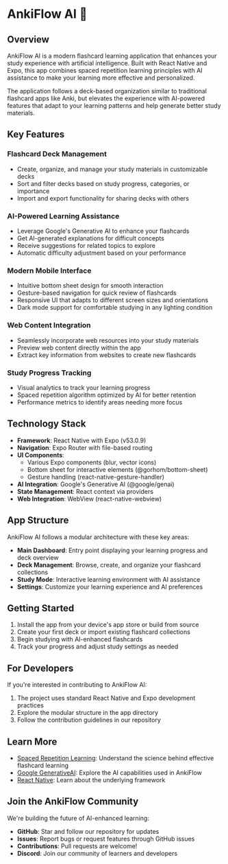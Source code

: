 # AnkiFlow AI 🧠

## Overview

AnkiFlow AI is a modern flashcard learning application that enhances your study experience with artificial intelligence. Built with React Native and Expo, this app combines spaced repetition learning principles with AI assistance to make your learning more effective and personalized.

The application follows a deck-based organization similar to traditional flashcard apps like Anki, but elevates the experience with AI-powered features that adapt to your learning patterns and help generate better study materials.

## Key Features

### Flashcard Deck Management
- Create, organize, and manage your study materials in customizable decks
- Sort and filter decks based on study progress, categories, or importance
- Import and export functionality for sharing decks with others

### AI-Powered Learning Assistance
- Leverage Google's Generative AI to enhance your flashcards
- Get AI-generated explanations for difficult concepts
- Receive suggestions for related topics to explore
- Automatic difficulty adjustment based on your performance

### Modern Mobile Interface
- Intuitive bottom sheet design for smooth interaction
- Gesture-based navigation for quick review of flashcards
- Responsive UI that adapts to different screen sizes and orientations
- Dark mode support for comfortable studying in any lighting condition

### Web Content Integration
- Seamlessly incorporate web resources into your study materials
- Preview web content directly within the app
- Extract key information from websites to create new flashcards

### Study Progress Tracking
- Visual analytics to track your learning progress
- Spaced repetition algorithm optimized by AI for better retention
- Performance metrics to identify areas needing more focus

## Technology Stack

- **Framework**: React Native with Expo (v53.0.9)
- **Navigation**: Expo Router with file-based routing
- **UI Components**:
   - Various Expo components (blur, vector icons)
   - Bottom sheet for interactive elements (@gorhom/bottom-sheet)
   - Gesture handling (react-native-gesture-handler)
- **AI Integration**: Google's Generative AI (@google/genai)
- **State Management**: React context via providers
- **Web Integration**: WebView (react-native-webview)

## App Structure

AnkiFlow AI follows a modular architecture with these key areas:

- **Main Dashboard**: Entry point displaying your learning progress and deck overview
- **Deck Management**: Browse, create, and organize your flashcard collections
- **Study Mode**: Interactive learning environment with AI assistance
- **Settings**: Customize your learning experience and AI preferences

## Getting Started

1. Install the app from your device's app store or build from source
2. Create your first deck or import existing flashcard collections
3. Begin studying with AI-enhanced flashcards
4. Track your progress and adjust study settings as needed

## For Developers

If you're interested in contributing to AnkiFlow AI:

1. The project uses standard React Native and Expo development practices
2. Explore the modular structure in the app directory
3. Follow the contribution guidelines in our repository

## Learn More

- [Spaced Repetition Learning](https://ncase.me/remember/): Understand the science behind effective flashcard learning
- [Google GenerativeAI](https://ai.google.dev/): Explore the AI capabilities used in AnkiFlow
- [React Native](https://reactnative.dev/): Learn about the underlying framework

## Join the AnkiFlow Community

We're building the future of AI-enhanced learning:

- **GitHub**: Star and follow our repository for updates
- **Issues**: Report bugs or request features through GitHub issues
- **Contributions**: Pull requests are welcome!
- **Discord**: Join our community of learners and developers
